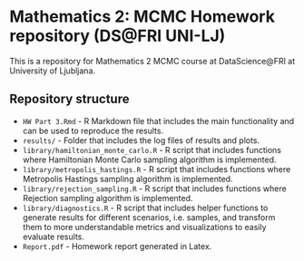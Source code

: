 # Mathematics 2: MCMC Homework repository (DS@FRI UNI-LJ)
This is a repository for Mathematics 2 MCMC course at DataScience@FRI at University of Ljubljana.

## Repository structure
- `HW Part 3.Rmd` - R Markdown file that includes the main functionality and can be used to reproduce the results.
- `results/` - Folder that includes the log files of results and plots.
- `library/hamiltonian_monte_carlo.R` - R script that includes functions where Hamiltonian Monte Carlo sampling algorithm is implemented.
- `library/metropolis_hastings.R` - R script that includes functions where Metropolis Hastings sampling algorithm is implemented.
- `library/rejection_sampling.R` - R script that includes functions where Rejection sampling algorithm is implemented.
- `library/diagnostics.R` - R script that includes helper functions to generate results for different scenarios, i.e. samples, and transform them to more understandable metrics and visualizations to easily evaluate results.
- `Report.pdf` - Homework report generated in Latex.

